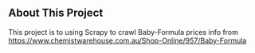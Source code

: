 ## About This Project

This project is to using Scrapy to crawl Baby-Formula prices info from https://www.chemistwarehouse.com.au/Shop-Online/957/Baby-Formula
